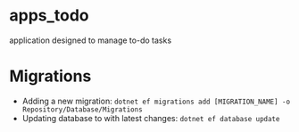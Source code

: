 # apps_todo
application designed to manage to-do tasks

# Migrations
- Adding a new migration: `dotnet ef migrations add [MIGRATION_NAME] -o Repository/Database/Migrations`
- Updating database to with latest changes: `dotnet ef database update`
